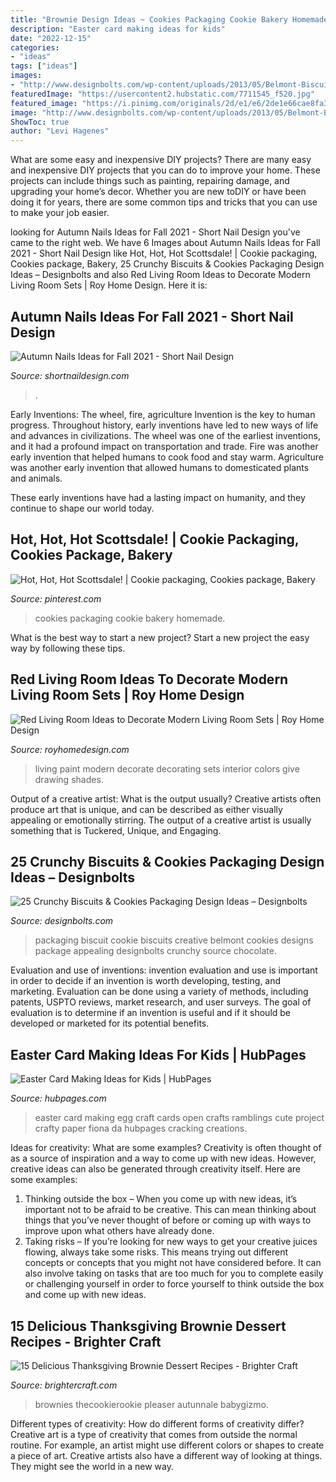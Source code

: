 ```yaml
---
title: "Brownie Design Ideas ~ Cookies Packaging Cookie Bakery Homemade"
description: "Easter card making ideas for kids"
date: "2022-12-15"
categories:
- "ideas"
tags: ["ideas"]
images:
- "http://www.designbolts.com/wp-content/uploads/2013/05/Belmont-Biscuit-Packaging-design.jpg"
featuredImage: "https://usercontent2.hubstatic.com/7711545_f520.jpg"
featured_image: "https://i.pinimg.com/originals/2d/e1/e6/2de1e66cae8fa3b73f20dc0d504918db.jpg"
image: "http://www.designbolts.com/wp-content/uploads/2013/05/Belmont-Biscuit-Packaging-design.jpg"
ShowToc: true
author: "Levi Hagenes"
---
```



What are some easy and inexpensive DIY projects?
There are many easy and inexpensive DIY projects that you can do to improve your home. These projects can include things such as painting, repairing damage, and upgrading your home’s decor. Whether you are new toDIY or have been doing it for years, there are some common tips and tricks that you can use to make your job easier.

	

		
looking for Autumn Nails Ideas for Fall 2021 - Short Nail Design you've came to the right web. We have 6 Images about Autumn Nails Ideas for Fall 2021 - Short Nail Design like Hot, Hot, Hot Scottsdale! | Cookie packaging, Cookies package, Bakery, 25 Crunchy Biscuits &amp; Cookies Packaging Design Ideas – Designbolts and also Red Living Room Ideas to Decorate Modern Living Room Sets | Roy Home Design. Here it is:
		
    
## Autumn Nails Ideas For Fall 2021 - Short Nail Design

<img loading=lazy src="https://shortnaildesign.com/wp-content/uploads/2021/08/short_nail_design_autumn_nails_-6-800x800.jpg" onerror="this.onerror=null;this.src='https://tse2.mm.bing.net/th?id=OIP.WczucTq49honwwaLdqwlFQHaHa&amp;pid=15.1';" alt="Autumn Nails Ideas for Fall 2021 - Short Nail Design">

_Source: shortnaildesign.com_

>. 

	

Early Inventions: The wheel, fire, agriculture
Invention is the key to human progress. Throughout history, early inventions have led to new ways of life and advances in civilizations.
The wheel was one of the earliest inventions, and it had a profound impact on transportation and trade. Fire was another early invention that helped humans to cook food and stay warm. Agriculture was another early invention that allowed humans to domesticated plants and animals.

These early inventions have had a lasting impact on humanity, and they continue to shape our world today.

    
## Hot, Hot, Hot Scottsdale! | Cookie Packaging, Cookies Package, Bakery

<img loading=lazy src="https://i.pinimg.com/originals/2d/e1/e6/2de1e66cae8fa3b73f20dc0d504918db.jpg" onerror="this.onerror=null;this.src='https://tse1.mm.bing.net/th?id=OIP.NgcKeg9u5b18xLf9VQU3mQHaHa&amp;pid=15.1';" alt="Hot, Hot, Hot Scottsdale! | Cookie packaging, Cookies package, Bakery">

_Source: pinterest.com_

>cookies packaging cookie bakery homemade. 

	

What is the best way to start a new project?
Start a new project the easy way by following these tips.

    
## Red Living Room Ideas To Decorate Modern Living Room Sets | Roy Home Design

<img loading=lazy src="http://www.royhomedesign.com/wp-content/uploads/2017/05/best-red-wall-paint-living-room-pictures-decorating-ideas.jpg" onerror="this.onerror=null;this.src='https://tse1.mm.bing.net/th?id=OIP.lmPRvax1A8vmzCpl08a6yQHaFb&amp;pid=15.1';" alt="Red Living Room Ideas to Decorate Modern Living Room Sets | Roy Home Design">

_Source: royhomedesign.com_

>living paint modern decorate decorating sets interior colors give drawing shades. 

	

Output of a creative artist: What is the output usually?
Creative artists often produce art that is unique, and can be described as either visually appealing or emotionally stirring. The output of a creative artist is usually something that is Tuckered, Unique, and Engaging.

    
## 25 Crunchy Biscuits &amp; Cookies Packaging Design Ideas – Designbolts

<img loading=lazy src="http://www.designbolts.com/wp-content/uploads/2013/05/Belmont-Biscuit-Packaging-design.jpg" onerror="this.onerror=null;this.src='https://tse1.mm.bing.net/th?id=OIP.dYbZd35C_azXT6zPGSC1wQHaE8&amp;pid=15.1';" alt="25 Crunchy Biscuits &amp; Cookies Packaging Design Ideas – Designbolts">

_Source: designbolts.com_

>packaging biscuit cookie biscuits creative belmont cookies designs package appealing designbolts crunchy source chocolate. 

	

Evaluation and use of inventions:
invention evaluation and use is important in order to decide if an invention is worth developing, testing, and marketing. Evaluation can be done using a variety of methods, including patents, USPTO reviews, market research, and user surveys. The goal of evaluation is to determine if an invention is useful and if it should be developed or marketed for its potential benefits.

    
## Easter Card Making Ideas For Kids | HubPages

<img loading=lazy src="https://usercontent2.hubstatic.com/7711545_f520.jpg" onerror="this.onerror=null;this.src='https://tse4.mm.bing.net/th?id=OIP.337XW7NPHf4CMh-cS9Ot-gHaFi&amp;pid=15.1';" alt="Easter Card Making Ideas for Kids | HubPages">

_Source: hubpages.com_

>easter card making egg craft cards open crafts ramblings cute project crafty paper fiona da hubpages cracking creations. 

	

Ideas for creativity: What are some examples?
Creativity is often thought of as a source of inspiration and a way to come up with new ideas. However, creative ideas can also be generated through creativity itself. Here are some examples: 
1. Thinking outside the box – When you come up with new ideas, it’s important not to be afraid to be creative. This can mean thinking about things that you’ve never thought of before or coming up with ways to improve upon what others have already done. 
2. Taking risks – If you’re looking for new ways to get your creative juices flowing, always take some risks. This means trying out different concepts or concepts that you might not have considered before. It can also involve taking on tasks that are too much for you to complete easily or challenging yourself in order to force yourself to think outside the box and come up with new ideas.

    
## 15 Delicious Thanksgiving Brownie Dessert Recipes - Brighter Craft

<img loading=lazy src="https://brightercraft.com/wp-content/uploads/2019/08/pumpkin-brownies-2-of-9.jpg" onerror="this.onerror=null;this.src='https://tse3.mm.bing.net/th?id=OIP.S5QYsYO5wuFhvjRn2E_A5wHaKc&amp;pid=15.1';" alt="15 Delicious Thanksgiving Brownie Dessert Recipes - Brighter Craft">

_Source: brightercraft.com_

>brownies thecookierookie pleaser autunnale babygizmo. 

	

Different types of creativity: How do different forms of creativity differ?
Creative art is a type of creativity that comes from outside the normal routine. For example, an artist might use different colors or shapes to create a piece of art. Creative artists also have a different way of looking at things. They might see the world in a new way.

